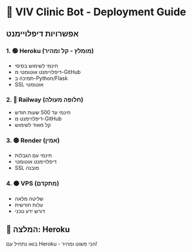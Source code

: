 # 🚀 VIV Clinic Bot - Deployment Guide

## אפשרויות דיפלויימנט

### 1. 🟢 **Heroku (מומלץ - קל ומהיר)**
- חינמי לשימוש בסיסי
- דיפלויימנט אוטומטי מ-GitHub
- תמיכה ב-Python/Flask
- SSL אוטומטי

### 2. 🔵 **Railway (חלופה מעולה)**
- חינמי עד 500 שעות חודש
- דיפלויימנט מ-GitHub
- קל מאוד לשימוש

### 3. 🟡 **Render (אמין)**
- חינמי עם הגבלות
- דיפלויימנט אוטומטי
- SSL מובנה

### 4. 🟠 **VPS (מתקדם)**
- שליטה מלאה
- עלות חודשית
- דורש ידע טכני

## 🎯 המלצה: Heroku

בואו נתחיל עם Heroku - הכי פשוט ומהיר!